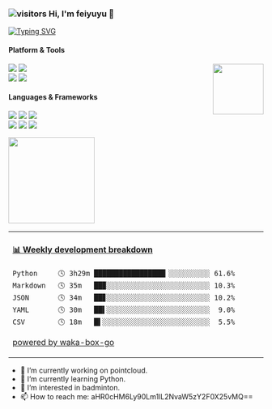 ### ![visitors](https://visitor-badge.laobi.icu/badge?page_id=Feiyuyu0503.readme) Hi, I'm feiyuyu 👋 
[![Typing SVG](https://readme-typing-svg.herokuapp.com?size=26&color=F7193E&background=FF85C600&center=%E7%9C%9F&vCenter=%E7%9C%9F&lines=welcome+to+my+space)](https://git.io/typing-svg)

#### Platform & Tools
<a href="https://count.getloli.com/"><img src="https://count.getloli.com/get/@MYGHCV?theme=miku" height="100" align="right"></a>
[![](https://img.shields.io/badge/OS-Ubuntu-33aadd?style=for-the-badge&logo=ubuntu&logoColor=ffffff)](https://ubuntu.com/)
[![](https://img.shields.io/badge/Windows-11-4e9eee?style=for-the-badge&logo=windows&logoColor=ffffff)](https://www.microsoft.com/windows/windows-11)   
[![](https://img.shields.io/badge/OnePlus-PJD110-2E77BC?style=for-the-badge&logo=android&logoColor=ffffff)](https://www.oneplus.com/cn/12)
[![](https://img.shields.io/badge/IDE-Visual%20Studio%20Code-blue?style=for-the-badge&logo=visual-studio-code&logoColor=ffffff)](https://code.visualstudio.com/)

#### Languages & Frameworks
[![](https://img.shields.io/badge/-Docker-2496ED?style=for-the-badge&logo=docker&logoColor=ffffff)](https://www.docker.com/)
[![](https://img.shields.io/badge/-Git-f05032?style=for-the-badge&logo=git&logoColor=white)](https://git-scm.com/)
[![](https://img.shields.io/badge/-Linux-fcc624?style=for-the-badge&logo=linux&logoColor=white)](https://www.linuxfoundation.org/)  
[![](https://img.shields.io/badge/-Python-2c8ebb?style=for-the-badge&logo=python&logoColor=ffffff)](https://www.python.org/)
[![](https://img.shields.io/badge/-PyTorch-fd5750?style=for-the-badge&logo=pytorch&logoColor=ffffff)](https://pytorch.org/)
[![](https://img.shields.io/badge/-Nginx-269539?style=for-the-badge&logo=nginx&logoColor=ffffff)](https://nginx.org/)

<div align="left">
<img height="170px" src="https://github-readme-stats.vercel.app/api?username=Feiyuyu0503" />

<table>
<tr>
<td valign="top" width="50%">
  
<!-- waka-box start -->
#### <a href="https://gist.github.com/df6c4963bb692da3966b4a6fefb19a13" target="_blank">📊 Weekly development breakdown</a>
```text
Python     🕓 3h29m █████████████████▎░░░░░░░░░░ 61.6%
Markdown   🕓 35m   ██▉░░░░░░░░░░░░░░░░░░░░░░░░░ 10.3%
JSON       🕓 34m   ██▊░░░░░░░░░░░░░░░░░░░░░░░░░ 10.2%
YAML       🕓 30m   ██▌░░░░░░░░░░░░░░░░░░░░░░░░░  9.0%
CSV        🕓 18m   █▌░░░░░░░░░░░░░░░░░░░░░░░░░░  5.5%
```
<!-- Powered by https://github.com/YouEclipse/waka-box-go . -->
<!-- waka-box end -->

[powered by waka-box-go](https://github.com/Feiyuyu0503/waka-box-go)

</td>
</tr>
</table>

</div>

- 🔭 I’m currently working on pointcloud.
- 🌱 I’m currently learning Python.
- 👀 I’m interested in badminton.
- 📫 How to reach me: aHR0cHM6Ly90Lm1lL2NvaW5zY2F0X25vMQ==
<!--
**Feiyuyu0503/Feiyuyu0503** is a ✨ _special_ ✨ repository because its `README.md` (this file) appears on your GitHub profile.

Here are some ideas to get you started:

- 🔭 I’m currently working on ...
- 🌱 I’m currently learning ...
- 👯 I’m looking to collaborate on ...
- 🤔 I’m looking for help with ...
- 💬 Ask me about ...
- 📫 How to reach me: ...
- 😄 Pronouns: ...
- ⚡ Fun fact: ...
-->

